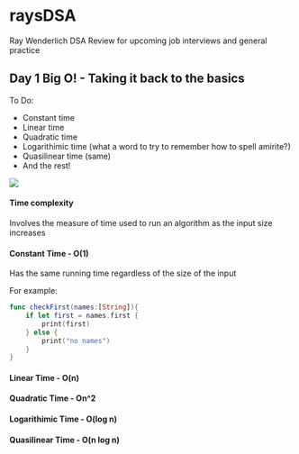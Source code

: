 # raysDSA
 Ray Wenderlich DSA Review for upcoming job interviews and general practice

## Day 1 Big O! - Taking it back to the basics 
To Do: 
- Constant time 
- Linear time
- Quadratic time 
- Logarithimic time (what a word to try to remember how to spell amirite?)
- Quasilinear time (same)
- And the rest!

![](https://media.giphy.com/media/3orieMlrdm4bxzP3jy/giphy.gif)

#### Time complexity
Involves the measure of time used to run an algorithm as the input size increases

#### Constant Time - O(1)
Has the same running time regardless of the size of the input

For example:

```swift
func checkFirst(names:[String]){
    if let first = names.first {
        print(first)
    } else {
        print("no names")
    }
}
```


#### Linear Time - O(n)

#### Quadratic Time - On^2

#### Logarithimic Time - O(log n)

#### Quasilinear Time - O(n log n)


